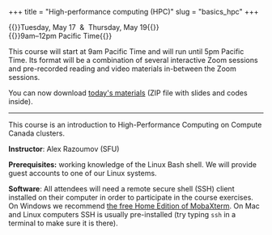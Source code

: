 +++
title = "High-performance computing (HPC)"
slug = "basics_hpc"
+++

{{<cor>}}Tuesday, May 17 &nbsp;&&nbsp; Thursday, May 19{{</cor>}}\
{{<cgr>}}9am–12pm Pacific Time{{</cgr>}}

This course will start at 9am Pacific Time and will run until 5pm Pacific Time. Its format will be a combination of
several interactive Zoom sessions and pre-recorded reading and video materials in-between the Zoom sessions.

You can now download [today's materials](http://bit.ly/introhpc) (ZIP file with slides and codes inside).

<!-- Course materials will be added here shortly before the start of the course. -->

---

This course is an introduction to High-Performance Computing on Compute Canada clusters.

<!-- Please download a [ZIP file](https://owncloud.westgrid.ca/index.php/s/VCD8Pogqmk7eS16/download) with all slides (single -->
<!-- PDF combining all chapters) and sample codes. -->

**Instructor**: Alex Razoumov (SFU)

**Prerequisites:** working knowledge of the Linux Bash shell. We will provide guest accounts to one of our Linux systems.

**Software**: All attendees will need a remote secure shell (SSH) client installed on their computer in order to
participate in the course exercises. On Windows we recommend
[the free Home Edition of MobaXterm](https://mobaxterm.mobatek.net/download.html). On Mac and Linux computers SSH is
usually pre-installed (try typing `ssh` in a terminal to make sure it is there).

<!-- {{<cor>}}Zoom{{</cor>}} {{<s>}} {{<cgr>}}9am-9:45am Pacific{{</cgr>}} \ -->
<!-- {{<linktitle url="../hpc1" text="Morning opening session">}} -->

<!-- {{<cbr>}}On your own{{</cbr>}} -->
<!-- <\!-- {{<nolinktitle>}}Overview{{</nolinktitle>}} \ -\-> -->
<!-- <\!-- {{<nolinktitle>}}Basics{{</nolinktitle>}} \ -\-> -->
<!-- <\!-- {{<nolinktitle>}}Languages and tools{{</nolinktitle>}} -\-> -->
<!-- {{<linktitle url="../hpc/hpc-01-overview" text="Overview (20 min)">}} \ -->
<!-- {{<linktitle url="../hpc/hpc-02-basics" text="Basics (28 min)">}} \ -->
<!-- {{<linktitle url="../hpc/hpc-03-languages" text="Languages and tools (61 min)">}} -->

<!-- {{<cor>}}Zoom{{</cor>}} {{<s>}} {{<cgr>}}12:30pm-2pm Pacific{{</cgr>}} \ -->
<!-- {{<linktitle url="../hpc2" text="Mid-day session">}} -->

<!-- {{<cbr>}}On your own{{</cbr>}} -->
<!-- <\!-- {{<nolinktitle>}}Scheduling{{</nolinktitle>}} \ -\-> -->
<!-- <\!-- {{<nolinktitle>}}Best practices, file sharing, and summary{{</nolinktitle>}} -\-> -->
<!-- {{<linktitle url="../hpc/hpc-04-scheduling" text="Scheduling (66 min)">}} \ -->
<!-- {{<linktitle url="../hpc/hpc-05-best-summary" text="Best practices, file sharing, and summary (9 min)">}} -->

<!-- {{<cor>}}Zoom{{</cor>}} {{<s>}} {{<cgr>}}3:30pm-5pm Pacific{{</cgr>}} \ -->
<!-- {{<nolinktitle>}}Cover challenges, do some exercises, and wrap up the course.{{</nolinktitle>}} -->
